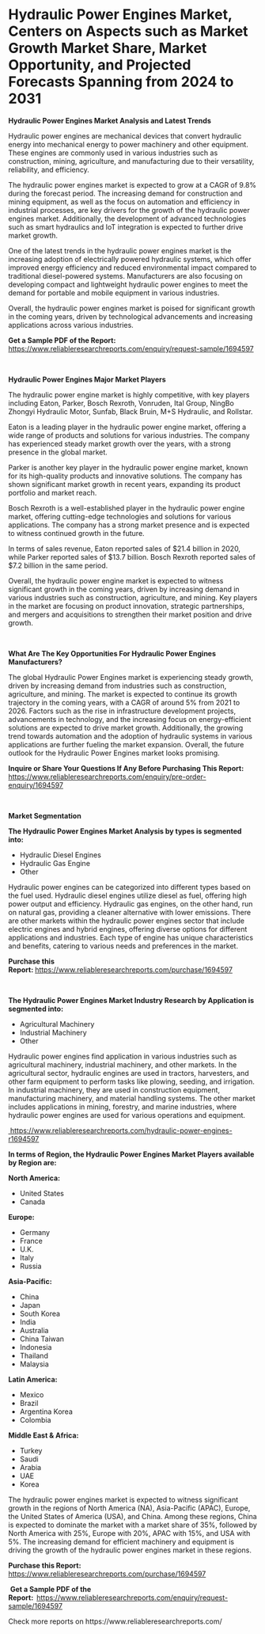<p><h1>Hydraulic Power Engines Market, Centers on Aspects such as Market Growth Market Share, Market Opportunity, and Projected Forecasts Spanning from 2024 to 2031</h1></p><p><strong>Hydraulic Power Engines Market Analysis and Latest Trends</strong></p>
<p><p>Hydraulic power engines are mechanical devices that convert hydraulic energy into mechanical energy to power machinery and other equipment. These engines are commonly used in various industries such as construction, mining, agriculture, and manufacturing due to their versatility, reliability, and efficiency.</p><p>The hydraulic power engines market is expected to grow at a CAGR of 9.8% during the forecast period. The increasing demand for construction and mining equipment, as well as the focus on automation and efficiency in industrial processes, are key drivers for the growth of the hydraulic power engines market. Additionally, the development of advanced technologies such as smart hydraulics and IoT integration is expected to further drive market growth.</p><p>One of the latest trends in the hydraulic power engines market is the increasing adoption of electrically powered hydraulic systems, which offer improved energy efficiency and reduced environmental impact compared to traditional diesel-powered systems. Manufacturers are also focusing on developing compact and lightweight hydraulic power engines to meet the demand for portable and mobile equipment in various industries.</p><p>Overall, the hydraulic power engines market is poised for significant growth in the coming years, driven by technological advancements and increasing applications across various industries.</p></p>
<p><strong>Get a Sample PDF of the Report:&nbsp;</strong> <a href="https://www.reliableresearchreports.com/enquiry/request-sample/1694597">https://www.reliableresearchreports.com/enquiry/request-sample/1694597</a></p>
<p>&nbsp;</p>
<p><strong>Hydraulic Power Engines Major Market Players</strong></p>
<p><p>The hydraulic power engine market is highly competitive, with key players including Eaton, Parker, Bosch Rexroth, Vonruden, Ital Group, NingBo Zhongyi Hydraulic Motor, Sunfab, Black Bruin, M+S Hydraulic, and Rollstar. </p><p>Eaton is a leading player in the hydraulic power engine market, offering a wide range of products and solutions for various industries. The company has experienced steady market growth over the years, with a strong presence in the global market.</p><p>Parker is another key player in the hydraulic power engine market, known for its high-quality products and innovative solutions. The company has shown significant market growth in recent years, expanding its product portfolio and market reach.</p><p>Bosch Rexroth is a well-established player in the hydraulic power engine market, offering cutting-edge technologies and solutions for various applications. The company has a strong market presence and is expected to witness continued growth in the future.</p><p>In terms of sales revenue, Eaton reported sales of $21.4 billion in 2020, while Parker reported sales of $13.7 billion. Bosch Rexroth reported sales of $7.2 billion in the same period.</p><p>Overall, the hydraulic power engine market is expected to witness significant growth in the coming years, driven by increasing demand in various industries such as construction, agriculture, and mining. Key players in the market are focusing on product innovation, strategic partnerships, and mergers and acquisitions to strengthen their market position and drive growth.</p></p>
<p>&nbsp;</p>
<p><strong>What Are The Key Opportunities For Hydraulic Power Engines Manufacturers?</strong></p>
<p><p>The global Hydraulic Power Engines market is experiencing steady growth, driven by increasing demand from industries such as construction, agriculture, and mining. The market is expected to continue its growth trajectory in the coming years, with a CAGR of around 5% from 2021 to 2026. Factors such as the rise in infrastructure development projects, advancements in technology, and the increasing focus on energy-efficient solutions are expected to drive market growth. Additionally, the growing trend towards automation and the adoption of hydraulic systems in various applications are further fueling the market expansion. Overall, the future outlook for the Hydraulic Power Engines market looks promising.</p></p>
<p><strong>Inquire or Share Your Questions If Any Before Purchasing This Report:</strong> <a href="https://www.reliableresearchreports.com/enquiry/pre-order-enquiry/1694597">https://www.reliableresearchreports.com/enquiry/pre-order-enquiry/1694597</a></p>
<p>&nbsp;</p>
<p><strong>Market Segmentation</strong></p>
<p><strong>The Hydraulic Power Engines Market Analysis by types is segmented into:</strong></p>
<p><ul><li>Hydraulic Diesel Engines</li><li>Hydraulic Gas Engine</li><li>Other</li></ul></p>
<p><p>Hydraulic power engines can be categorized into different types based on the fuel used. Hydraulic diesel engines utilize diesel as fuel, offering high power output and efficiency. Hydraulic gas engines, on the other hand, run on natural gas, providing a cleaner alternative with lower emissions. There are other markets within the hydraulic power engines sector that include electric engines and hybrid engines, offering diverse options for different applications and industries. Each type of engine has unique characteristics and benefits, catering to various needs and preferences in the market.</p></p>
<p><strong>Purchase this Report:&nbsp;</strong><a href="https://www.reliableresearchreports.com/purchase/1694597">https://www.reliableresearchreports.com/purchase/1694597</a></p>
<p>&nbsp;</p>
<p><strong>The Hydraulic Power Engines Market Industry Research by Application is segmented into:</strong></p>
<p><ul><li>Agricultural Machinery</li><li>Industrial Machinery</li><li>Other</li></ul></p>
<p><p>Hydraulic power engines find application in various industries such as agricultural machinery, industrial machinery, and other markets. In the agricultural sector, hydraulic engines are used in tractors, harvesters, and other farm equipment to perform tasks like plowing, seeding, and irrigation. In industrial machinery, they are used in construction equipment, manufacturing machinery, and material handling systems. The other market includes applications in mining, forestry, and marine industries, where hydraulic power engines are used for various operations and equipment.</p></p>
<p><a href="https://www.reliableresearchreports.com/hydraulic-power-engines-r1694597">&nbsp;https://www.reliableresearchreports.com/hydraulic-power-engines-r1694597</a></p>
<p><strong>In terms of Region, the Hydraulic Power Engines Market Players available by Region are:</strong></p>
<p>
    <p> <strong> North America: </strong>
        <ul>
            <li>United States</li>
            <li>Canada</li>
        </ul>
        </p> 
    <p> <strong> Europe: </strong>
        <ul>
            <li>Germany</li>
            <li>France</li>
            <li>U.K.</li>
            <li>Italy</li>
            <li>Russia</li>
        </ul>
        </p> 
    <p> <strong> Asia-Pacific: </strong>
        <ul>
            <li>China</li>
            <li>Japan</li>
            <li>South Korea</li>
            <li>India</li>
            <li>Australia</li>
            <li>China Taiwan</li>
            <li>Indonesia</li>
            <li>Thailand</li>
            <li>Malaysia</li>
        </ul>
        </p> 
    <p> <strong> Latin America: </strong>
        <ul>
            <li>Mexico</li>
            <li>Brazil</li>
            <li>Argentina Korea</li>
            <li>Colombia</li>
        </ul>
        </p> 
    <p> <strong> Middle East & Africa: </strong>
        <ul>
            <li>Turkey</li>
            <li>Saudi</li>
            <li>Arabia</li>
            <li>UAE</li>
            <li>Korea</li>
        </ul>
    </p>
    </p>
<p><p>The hydraulic power engines market is expected to witness significant growth in the regions of North America (NA), Asia-Pacific (APAC), Europe, the United States of America (USA), and China. Among these regions, China is expected to dominate the market with a market share of 35%, followed by North America with 25%, Europe with 20%, APAC with 15%, and USA with 5%. The increasing demand for efficient machinery and equipment is driving the growth of the hydraulic power engines market in these regions.</p></p>
<p><strong>Purchase this Report: </strong><a href="https://www.reliableresearchreports.com/purchase/1694597">https://www.reliableresearchreports.com/purchase/1694597</a></p>
<p>&nbsp;<strong>Get a Sample PDF of the Report:&nbsp;&nbsp;</strong><a href="https://www.reliableresearchreports.com/enquiry/request-sample/1694597">https://www.reliableresearchreports.com/enquiry/request-sample/1694597</a></p>
<p><strong></strong></p>
<p>Check more reports on https://www.reliableresearchreports.com/</p>